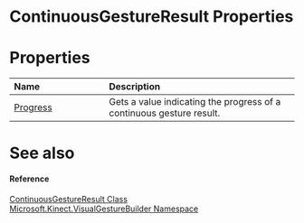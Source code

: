 ContinuousGestureResult Properties  
==================================  

<span id="publicpropertiesSection"></span>

Properties  
==========  

<table>
<colgroup>
<col width="30%" />
<col width="60%" />
</colgroup>
<thead>
<tr class="header">
<th align="left">Name</th>
<th align="left">Description</th>
</tr>
</thead>
<tbody>
<tr class="odd">
<td align="left"><a href="Properties/Progress_Property.md">Progress</a></td>
<td align="left">Gets a value indicating the progress of a continuous gesture result.</td>
</tr>
</tbody>
</table>

<span id="ID4EI"></span>

See also  
========  

<span id="ID4EK"></span>
#### Reference  

[ContinuousGestureResult Class](../ContinuousGestureResult.md)  
 [Microsoft.Kinect.VisualGestureBuilder Namespace](../../Kinect.VisualGestureBuilder.md)  



<!--Please do not edit the data in the comment block below.-->
<!--
TOCTitle : ContinuousGestureResult Properties
RLTitle : ContinuousGestureResult Properties
KeywordK : ContinuousGestureResult class, properties
KeywordA : Properties.T:Microsoft.Kinect.VisualGestureBuilder.ContinuousGestureResult
AssetID : Properties.T:Microsoft.Kinect.VisualGestureBuilder.ContinuousGestureResult
Locale : en-us
CommunityContent : 1
TargetOS : Windows
TopicType : kbSyntax
DocSet : K4Wv2
ProjType : K4Wv2Proj
Technology : Kinect for Windows
Product : Kinect for Windows SDK v2
productversion : 20
-->
